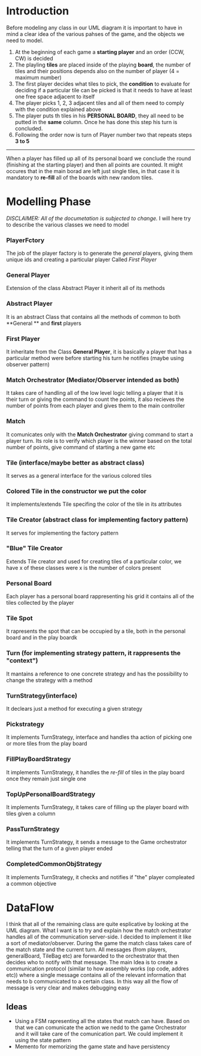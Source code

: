 # Introduction
Before modeling any class in our UML diagram it is important to have in mind a clear idea of the various pahses of the game, and the objects we need to model.

1) At the beginning of each game a **starting player** and an order (CCW, CW) is decided
2) The playling **tiles** are placed inside of the playing **board**, the number of tiles and their positions depends also on the number of player (4 = maximum number)
3) The first player decides what tiles to pick, the **condition** to evaluate for deciding if a particular tile can be picked is that it needs to have at least one free space adjacent to itself
4) The player picks 1, 2, 3 adjacent tiles and all of them need to comply with the condition explained above
5) The player puts th tiles in his **PERSONAL BOARD**, they all need to be putted in the **same** column. Once he has done this step his turn is concluded.
6) Following the order now is turn of Player number two that repeats steps **3 to 5**
---

When a player has filled up all of its personal board we conclude the round (finishing at the starting player) and then all points are counted. It might occures that in the main borad are left just single tiles, in that case it is mandatory to **re-fill** all of the boards with new random tiles.

# Modelling Phase
*DISCLAIMER: All of the documetation is subjected to change.*
I will here try to describe the various classes we need to model


### PlayerFctory 
The job of the player factory is to generate the *general* players, giving them unique ids and creating a particular player Called *First Player*

### General Player
Extension of the class Abstract Player it inherit all of its methods

### Abstract Player 
It is an abstract Class that contains all the methods of common to both **General ** and **first** players

### First Player
It inheritate from the Class **General Player**, it is basically a player that has a particular method were before starting his turn he notifies (maybe using observer pattern)

### Match Orchestrator (Mediator/Observer intended as both)
It takes care of handling all of the low level logic telling a player that it is their turn or giving the command to count the points, it also recieves the number of points from each player and gives them to the main controller

### Match
It comunicates only with the **Match Orchestrator** giving command to start a player turn. Its role is to verify which player is the winner based on the total number of points, give command of starting a new game etc

### Tile (interface/maybe better as abstract class)
It serves as a general interface for the various colored tiles

### Colored Tile in the constructor we put the color

It implements/extends Tile specifing the color of the tile in its attributes

### Tile Creator (abstract class for implementing factory pattern)
It serves for implementing the factory pattern

### "Blue" Tile Creator
Extends Tile creator and used for creating tiles of a particular color, we have x of these classes were x is the number of colors present

### Personal Board
Each player has a personal board rappresenting his grid it contains all of the tiles collected by the player

### Tile Spot
It rapresents the spot that can be occupied by a tile, both in the personal board and in the play boardk

### Turn (for implementing strategy pattern, it rappresents the "context")
It mantains a reference to one concrete strategy and has the possibility to change the strategy with a method

### TurnStrategy(interface)
It declears just a method for executing a given strategy

### Pickstrategy
It implements TurnStrategy, interface and handles tha action of picking one or more  tiles from the play board

### FillPlayBoardStrategy
It implements TurnStrategy, it handles the *re-fill* of tiles in the play board once they remain just single one

### TopUpPersonalBoardStrategy
It implements TurnStrategy, it takes care of filling up the player board with tiles given a column

### PassTurnStrategy
It implements TurnStrategy, it sends a message to the Game orchestrator telling that the turn of a given player ended

### CompletedCommonObjStrategy
It implements TurnStrategy, it checks and notifies if "the" player compleated a common objective

# DataFlow
I think that all of the remaining class are quite esplicative by looking at the UML diagram. What I want is to try and explain how the match orchestrator handles all of the communication server-side. I decided to implement it like a sort of mediator/observer. During the game the match class takes care of the match state and the current turn. All messages (from players, generalBoard, TileBag etc) are forwarded to the orchestrator that then decides who to notify with that message. The main Idea is to create a communication protocol (similar to how assembly works (op code, addres etc)) where a single message contains all of the relevant information that needs to b communicated to a certain class. In this way all the flow of message is very clear and makes debugging easy 


## Ideas

* Using a FSM  rapresenting all the states that match can have. Based on that we can comunicate the action we nedd to the game Orchestrator and it will take care of the comunication part. We could implement it using the state pattern
* Memento for memorizing the game state and have persistency 




